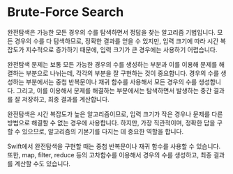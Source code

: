 #  Brute-Force Search

완전탐색은 가능한 모든 경우의 수를 탐색하면서 정답을 찾는 알고리즘 기법입니다. 모든 경우의 수를 다 탐색하므로, 정확한 결과를 얻을 수 있지만, 입력 크기에 따라 시간 복잡도가 지수적으로 증가하기 때문에, 입력 크기가 큰 경우에는 사용하기 어렵습니다.

완전탐색 문제는 보통 모든 가능한 경우의 수를 생성하는 부분과 이를 이용해 문제를 해결하는 부분으로 나뉘는데, 각각의 부분을 잘 구현하는 것이 중요합니다. 
경우의 수를 생성하는 부분에서는 중첩 반복문이나 재귀 함수를 사용해서 모든 경우의 수를 생성합니다. 
그리고, 이를 이용해서 문제를 해결하는 부분에서는 탐색하면서 발생하는 중간 결과를 잘 저장하고, 최종 결과를 계산합니다.

완전탐색은 시간 복잡도가 높은 알고리즘이므로, 입력 크기가 작은 경우나 문제를 다른 방법으로 해결할 수 없는 경우에 사용합니다. 
하지만, 가장 직관적이며, 정확한 답을 구할 수 있으므로, 알고리즘의 기본기를 다지는 데 중요한 역할을 합니다.

Swift에서 완전탐색을 구현할 때는 중첩 반복문이나 재귀 함수를 사용할 수 있습니다. 
또한, map, filter, reduce 등의 고차함수를 이용해서 경우의 수를 생성하고, 최종 결과를 계산할 수도 있습니다.
